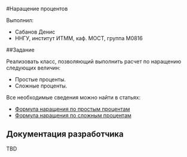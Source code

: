 ﻿#Наращение процентов

Выполнил: 

 - Сабанов Денис
 - ННГУ, институт ИТММ, каф. МОСТ, группа М0816

##Задание

Реализовать класс, позволяющий выполнить расчет по наращению следующих величин:

 - Простые проценты.
 - Сложные проценты.

Все необходимые сведения можно найти в статьях:
 - [Формула наращения по простым процентам][simple]
 - [Формула наращения по сложным процентам][hard]

## Документация разработчика

TBD

<!-- LINKS -->

[simple]: http://ios.sseu.ru/public/eresmat/fm/razd1_fm/par1_1_2.htm
[hard]: http://ios.sseu.ru/public/eresmat/fm/razd2_fm/par1_2_1.htm